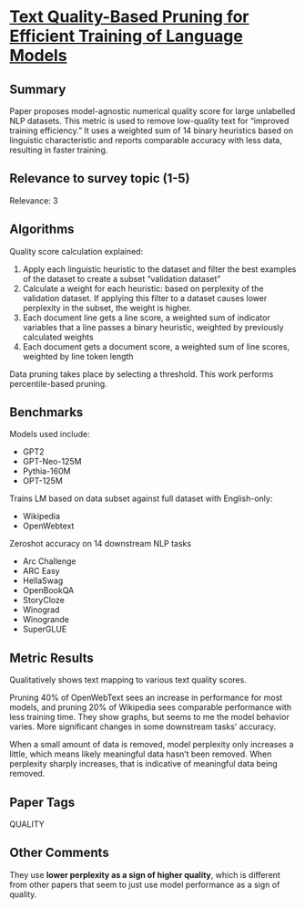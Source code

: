 # [Text Quality-Based Pruning for Efficient Training of Language Models](https://arxiv.org/abs/2405.01582)

## Summary

Paper proposes model-agnostic numerical quality score for large unlabelled NLP datasets. This metric is used to remove low-quality text for “improved training efficiency.” It uses a weighted sum of 14 binary heuristics based on linguistic characteristic and reports comparable accuracy with less data, resulting in faster training. 

## Relevance to survey topic (1-5)

Relevance: 3

## Algorithms

Quality score calculation explained:
1. Apply each linguistic heuristic to the dataset and filter the best examples of the dataset to create a subset “validation dataset”
2. Calculate a weight for each heuristic: based on perplexity of the validation dataset. If applying this filter to a dataset causes lower perplexity in the subset, the weight is higher.
3. Each document line gets a line score, a weighted sum of indicator variables that a line passes a binary heuristic, weighted by previously calculated weights
4. Each document gets a document score, a weighted sum of line scores, weighted by line token length

Data pruning takes place by selecting a threshold. This work performs percentile-based pruning.

## Benchmarks

Models used include:
- GPT2
- GPT-Neo-125M
- Pythia-160M
- OPT-125M

Trains LM based on data subset against full dataset with English-only:
- Wikipedia
- OpenWebtext

Zeroshot accuracy on 14 downstream NLP tasks
- Arc Challenge
- ARC Easy
- HellaSwag
- OpenBookQA
- StoryCloze
- Winograd
- Winogrande
- SuperGLUE

## Metric Results

Qualitatively shows text mapping to various text quality scores.

Pruning 40% of OpenWebText sees an increase in performance for most models, and pruning 20% of Wikipedia sees comparable performance with less training time. They show graphs, but seems to me the model behavior varies. More significant changes in some downstream tasks' accuracy. 

When a small amount of data is removed, model perplexity only increases a little, which means likely meaningful data hasn’t been removed. When perplexity sharply increases, that is indicative of meaningful data being removed. 

## Paper Tags

QUALITY

## Other Comments

They use **lower perplexity as a sign of higher quality**, which is different from other papers that seem to just use model performance as a sign of quality.  
